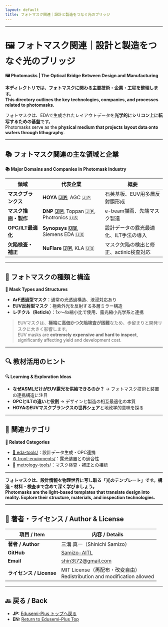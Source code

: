 ```yaml
---
layout: default
title: フォトマスク関連｜設計と製造をつなぐ光のブリッジ
---
```


---

# 🖼️ フォトマスク関連｜設計と製造をつなぐ光のブリッジ  
**🖼️ Photomasks | The Optical Bridge Between Design and Manufacturing**

**本ディレクトリでは、フォトマスクに関わる主要技術・企業・工程を整理します。**  
**This directory outlines the key technologies, companies, and processes related to photomasks.**

フォトマスクは、EDAで生成されたレイアウトデータを**光学的にシリコン上に転写するための基盤**です。  
Photomasks serve as the **physical medium that projects layout data onto wafers through lithography**.

---

## 📚 フォトマスク関連の主な領域と企業  
**📚 Major Domains and Companies in Photomask Industry**

| 領域 | 代表企業 | 概要 |
|------|----------|------|
| **マスクブランクス** | **HOYA 🇯🇵**, AGC 🇯🇵 | 石英基板、EUV用多層反射膜形成 |
| **マスク描画・製作** | **DNP 🇯🇵**, Toppan 🇯🇵, Photronics 🇺🇸 | e-beam描画、先端マスク製造 |
| **OPC/ILT最適化** | **Synopsys 🇺🇸**, Siemens EDA 🇺🇸 | 設計データの露光最適化、ILT手法の導入 |
| **欠陥検査・補正** | **NuFlare 🇯🇵**, KLA 🇺🇸 | マスク欠陥の検出と修正、actinic検査対応 |

---

## 🧩 フォトマスクの種類と構造  
**🧩 Mask Types and Structures**

- **ArF透過型マスク**：通常の光透過構造、液浸対応あり  
- **EUV反射型マスク**：極紫外光を反射する多層ミラー構造  
- **レチクル（Reticle）**：1x～4x縮小比で使用、露光縮小光学系と連携  

> EUVマスクは、**極端に高価かつ欠陥検査が困難**なため、歩留まりと開発リスクに大きく影響します。  
> EUV masks are **extremely expensive and hard to inspect**, significantly affecting yield and development cost.

---

## 🔍 教材活用のヒント  
**🔍 Learning & Exploration Ideas**

- **なぜASMLだけがEUV露光を供給できるのか？** → フォトマスク技術と装置の連携構造に注目  
- **OPCとILTの違いと役割** → デザインと製造の相互最適化の本質  
- **HOYAのEUVマスクブランクスの世界シェア**と地政学的意味を探る

---

## 📎 関連カテゴリ  
**📎 Related Categories**

- [🧠 eda-tools/](../eda-tools/)：設計データ生成・OPC連携  
- [⚙️ front-equipments/](../front-equipments/)：露光装置との適合性  
- [🔬 metrology-tools/](../metrology-tools/)：マスク検査・補正との接続

---

**フォトマスクは、設計情報を物理世界に写し取る「光のテンプレート」です。構造・材料・検査まで含めて深く学びましょう。**  
**Photomasks are the light-based templates that translate design into reality. Explore their structure, materials, and inspection technologies.**

---

## 👤 **著者・ライセンス / Author & License**

| **項目 / Item** | **内容 / Details** |
|-----------------|--------------------|
| **著者 / Author** | 三溝 真一（Shinichi Samizo） |
| **GitHub** | [Samizo-AITL](https://github.com/Samizo-AITL) |
| **Email** | [shin3t72@gmail.com](mailto:shin3t72@gmail.com) |
| **ライセンス / License** | MIT License（再配布・改変自由）<br>Redistribution and modification allowed |

---

## 🔙 戻る / Back
- **JP:** [Edusemi-Plus トップへ戻る](https://samizo-aitl.github.io/Edusemi-Plus/index.html)  
- **EN:** [Return to Edusemi-Plus Top](https://samizo-aitl.github.io/Edusemi-Plus/index.html)
